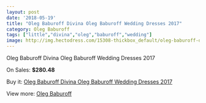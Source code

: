 ```yaml
---
layout: post
date: '2018-05-19'
title: "Oleg Baburoff Divina Oleg Baburoff Wedding Dresses 2017"
category: Oleg Baburoff
tags: ["little","divina","oleg","baburoff","wedding"]
image: http://img.hectodress.com/15308-thickbox_default/oleg-baburoff-divina-oleg-baburoff-wedding-dresses-2013.jpg
---
```

Oleg Baburoff Divina Oleg Baburoff Wedding Dresses 2017

On Sales: **$280.48**
<a href="https://www.hectodress.com/oleg-baburoff/7445-oleg-baburoff-divina-oleg-baburoff-wedding-dresses-2013.html"><amp-img layout="responsive" width="600" height="600" src="//img.hectodress.com/15308-thickbox_default/oleg-baburoff-divina-oleg-baburoff-wedding-dresses-2013.jpg" alt="Oleg Baburoff Divina Oleg Baburoff Wedding Dresses 2017 0" /></a>

Buy it: [Oleg Baburoff Divina Oleg Baburoff Wedding Dresses 2017](https://www.hectodress.com/oleg-baburoff/7445-oleg-baburoff-divina-oleg-baburoff-wedding-dresses-2013.html "Oleg Baburoff Divina Oleg Baburoff Wedding Dresses 2017")

View more: [Oleg Baburoff](https://www.hectodress.com/130-oleg-baburoff "Oleg Baburoff")